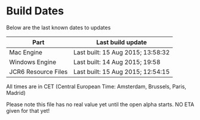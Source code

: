 # Build Dates

Below are the last known dates to updates

Part | Last build update
-----|-----
Mac Engine | Last built: 15 Aug 2015; 13:58:32
Windows Engine | Last built: 14 Aug 2015; 19:58
JCR6 Resource Files | Last built: 15 Aug 2015; 12:54:15
All times are in CET (Central European Time: Amsterdam, Brussels, Paris, Madrid)


Please note this file has no real value yet until the open alpha starts. NO ETA given for that yet!
